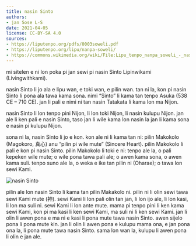```yaml
---
title: nasin Sinto
authors:
- jan Sose L-S
date: 2021-04-05
license: CC-BY-SA 4.0
sources:
- https://liputenpo.org/pdfs/0003soweli.pdf
- https://liputenpo.org/lipu/nanpa-soweli/
- https://commons.wikimedia.org/wiki/File:Lipu_tenpo_nanpa_soweli_-_nasin_Sinto.png
---
```


mi sitelen e ni lon poka pi jan sewi pi nasin Sinto Lipinwikami (Livingwithkami).

nasin Sinto li jo ala e lipu wan, e toki wan, e pilin wan. tan ni la, kon pi nasin Sinto li pona ala tawa kama sona. nimi “Sinto” li kama tan tenpo Asuka (538 CE – 710 CE). jan li pali e nimi ni tan nasin Tatakata li kama lon ma Nijon.

nasin Sinto li lon tenpo pini Nijon, li lon toki Nijon, li nasin kulupu Nijon. jan ale li ken pali e nasin Sinto, taso jan li wile kama lon nasin la jan li kama sona e nasin pi kulupu Nijon.

sona ni la, nasin Sinto li jo e kon. kon ale ni li kama tan ni: pilin Makokolo (Magokoro, 真心) anu “pilin pi wile mute” (Sincere Heart). pilin Makokolo li pali e kon pi nasin Sinto. pilin Makokolo li toki e ni: tenpo ale la, o pali kepeken wile mute; o wile pona tawa pali ale; o awen kama sona, o awen kama suli. tenpo suno ale la, o weka e ike tan pilin ni (Oharae); o tawa lon sewi Kami.

![nasin Sinto](https://upload.wikimedia.org/wikipedia/commons/e/ed/Lipu_tenpo_nanpa_soweli_-_nasin_Sinto.png)

pilin ale lon nasin Sinto li kama tan pilin Makakolo ni. pilin ni li olin sewi tawa sewi Kami mute (神). sewi Kami li lon pali olin tan jan, li lon ijo ale, li lon kasi, li lon ma suli ni. sewi Kami li lon ante mute. mama pi tenpo pini li ken kama sewi Kami, kon pi ma kasi li ken sewi Kami, ma suli ni li ken sewi Kami. jan li olin li awen pona e ma ni e kasi li pona mute tawa nasin Sinto. awen sijelo pona li pona mute kin. jan li olin li awen pona e kulupu mama ona, e jan pona ona la, li pona mute tawa nasin Sinto. sama lon wan la, kulupu li awen pona li olin e jan ale.